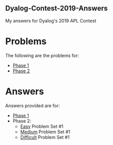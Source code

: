## Dyalog-Contest-2019-Answers

My answers for Dyalog's 2019 APL Contest

# Problems

The following are the problems for:

- [Phase 1](https://www.dyalog.com/uploads/files/student_competition/2019_problems_phase1.pdf)
- [Phase 2](https://www.dyalog.com/uploads/files/student_competition/2019_problems_phase2.pdf)

# Answers

Answers provided are for:

- [Phase 1](./Phase_1)
- Phase 2:
  - [Easy](./Phase_2/Easy_Problem_Set_1) Problem Set #1
  - [Medium](./Phase_2/Medium_Problem_Set_1) Problem Set #1
  - [Difficult](./Phase_2/Difficult_Problem_Set_1) Problem Set #1
